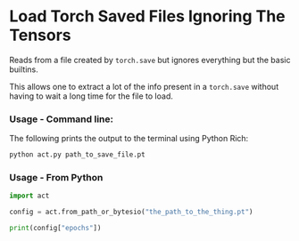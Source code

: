 # Load Torch Saved Files Ignoring The Tensors

Reads from a file created by `torch.save` but ignores everything but the basic builtins.

This allows one to extract a lot of the info present in a `torch.save` without having to wait a long time for the file to load.

### Usage - Command line:

The following prints the output to the terminal using Python Rich:

```bash
python act.py path_to_save_file.pt
```


### Usage - From Python
```python
import act

config = act.from_path_or_bytesio("the_path_to_the_thing.pt")

print(config["epochs"])
```


